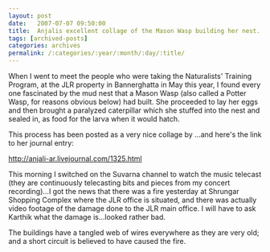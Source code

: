```yaml
---
layout: post
date:	2007-07-07 09:50:00
title:  Anjalis excellent collage of the Mason Wasp building her nest...And bad news for JLR
tags: [archived-posts]
categories: archives
permalink: /:categories/:year/:month/:day/:title/
---
```

When I went to meet the people who were taking the Naturalists' Training Program, at the JLR property in Bannerghatta in May this year, I found every one fascinated by the mud nest that a Mason Wasp (also called a Potter Wasp, for reasons obvious below) had built. She proceeded to lay her eggs and then brought a paralyzed caterpillar which she stuffed into the nest and sealed in, as food for the larva when it would hatch.

This process has been posted as a very nice collage by <LJ user="anjali_ar">...and here's the link to her journal entry:

http://anjali-ar.livejournal.com/1325.html
 
This morning I switched on the Suvarna channel to watch the music telecast (they are continuously telecasting bits and pieces from my concert recording)...I got the news that there was a fire yesterday at Shrungar Shopping Complex where the JLR office is situated, and there was actually video footage of the damage done to the JLR main office. I will have to ask Karthik  what the damage is...looked rather bad.

The buildings have a tangled web of wires everywhere as they are very old; and a short circuit is believed to have caused the fire.
